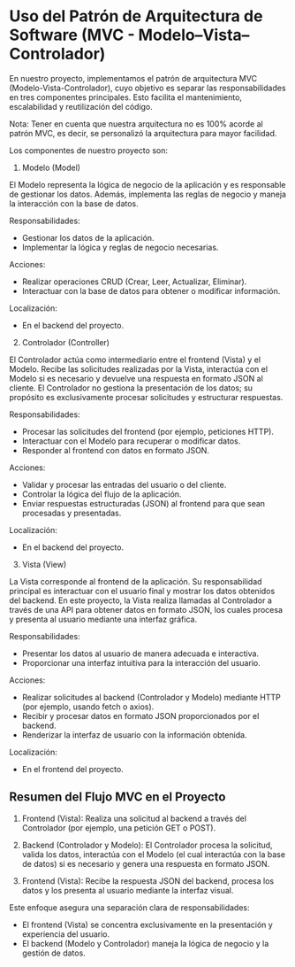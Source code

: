 # Uso del Patrón de Arquitectura de Software (MVC - Modelo–Vista–Controlador)

En nuestro proyecto, implementamos el patrón de arquitectura MVC (Modelo-Vista-Controlador), cuyo objetivo es separar las responsabilidades en tres componentes principales. Esto facilita el mantenimiento, escalabilidad y reutilización del código.

Nota: Tener en cuenta que nuestra arquitectura no es 100% acorde al patrón MVC, es decir, se personalizó la arquitectura para mayor facilidad.

Los componentes de nuestro proyecto son:

1. Modelo (Model)

El Modelo representa la lógica de negocio de la aplicación y es responsable de gestionar los datos. Además, implementa las reglas de negocio y maneja la interacción con la base de datos.

Responsabilidades:
- Gestionar los datos de la aplicación.
- Implementar la lógica y reglas de negocio necesarias.

Acciones:
- Realizar operaciones CRUD (Crear, Leer, Actualizar, Eliminar).
- Interactuar con la base de datos para obtener o modificar información.

Localización:
- En el backend del proyecto.

2. Controlador (Controller)

El Controlador actúa como intermediario entre el frontend (Vista) y el Modelo. Recibe las solicitudes realizadas por la Vista, interactúa con el Modelo si es necesario y devuelve una respuesta en formato JSON al cliente. El Controlador no gestiona la presentación de los datos; su propósito es exclusivamente procesar solicitudes y estructurar respuestas.

Responsabilidades:
- Procesar las solicitudes del frontend (por ejemplo, peticiones HTTP).
- Interactuar con el Modelo para recuperar o modificar datos.
- Responder al frontend con datos en formato JSON.

Acciones:
- Validar y procesar las entradas del usuario o del cliente.
- Controlar la lógica del flujo de la aplicación.
- Enviar respuestas estructuradas (JSON) al frontend para que sean procesadas y presentadas.

Localización:
- En el backend del proyecto.

3. Vista (View)

La Vista corresponde al frontend de la aplicación. Su responsabilidad principal es interactuar con el usuario final y mostrar los datos obtenidos del backend. En este proyecto, la Vista realiza llamadas al Controlador a través de una API para obtener datos en formato JSON, los cuales procesa y presenta al usuario mediante una interfaz gráfica.

Responsabilidades:
- Presentar los datos al usuario de manera adecuada e interactiva.
- Proporcionar una interfaz intuitiva para la interacción del usuario.

Acciones:
- Realizar solicitudes al backend (Controlador y Modelo) mediante HTTP (por ejemplo, usando fetch o axios).
- Recibir y procesar datos en formato JSON proporcionados por el backend.
- Renderizar la interfaz de usuario con la información obtenida.

Localización:
- En el frontend del proyecto.

## Resumen del Flujo MVC en el Proyecto

1. Frontend (Vista): Realiza una solicitud al backend a través del Controlador (por ejemplo, una petición GET o POST).

2. Backend (Controlador y Modelo): El Controlador procesa la solicitud, valida los datos, interactúa con el Modelo (el cual interactúa con la base de datos) si es necesario y genera una respuesta en formato JSON.

3. Frontend (Vista): Recibe la respuesta JSON del backend, procesa los datos y los presenta al usuario mediante la interfaz visual.

Este enfoque asegura una separación clara de responsabilidades:

- El frontend (Vista) se concentra exclusivamente en la presentación y experiencia del usuario.
- El backend (Modelo y Controlador) maneja la lógica de negocio y la gestión de datos.